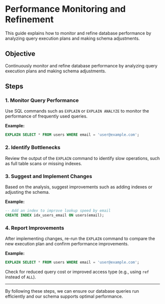 # Performance Monitoring and Refinement

This guide explains how to monitor and refine database performance by analyzing query execution plans and making schema adjustments.

## Objective

Continuously monitor and refine database performance by analyzing query execution plans and making schema adjustments.

## Steps

### 1. Monitor Query Performance

Use SQL commands such as `EXPLAIN` or `EXPLAIN ANALYZE` to monitor the performance of frequently used queries.

**Example:**
```sql
EXPLAIN SELECT * FROM users WHERE email = 'user@example.com';
```

### 2. Identify Bottlenecks

Review the output of the `EXPLAIN` command to identify slow operations, such as full table scans or missing indexes.

### 3. Suggest and Implement Changes

Based on the analysis, suggest improvements such as adding indexes or adjusting the schema.

**Example:**
```sql
-- Add an index to improve lookup speed by email
CREATE INDEX idx_users_email ON users(email);
```

### 4. Report Improvements

After implementing changes, re-run the `EXPLAIN` command to compare the new execution plan and confirm performance improvements.

**Example:**
```sql
EXPLAIN SELECT * FROM users WHERE email = 'user@example.com';
```
Check for reduced query cost or improved access type (e.g., using `ref` instead of `ALL`).

---

By following these steps, we can ensure our database queries run efficiently and our schema supports optimal performance.
